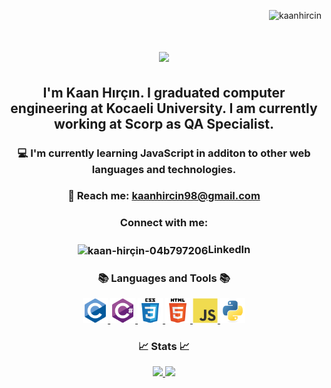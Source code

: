 <p align="right"> <img src="https://komarev.com/ghpvc/?username=kaanhircin&label=Profile%20views&color=0e75b6&style=flat" alt="kaanhircin" /> </p>

<h1 align="center">
  <a href="https://git.io/typing-svg">
    <img src="https://readme-typing-svg.herokuapp.com/?lines=Hi+there!+👋;Welcome+to+my+profile.&center=true&size=30">
  </a>
</h1>

<h2 align="center">
  I'm Kaan Hırçın. I graduated computer engineering at Kocaeli University. I am currently working at Scorp as QA Specialist.
</h2>

<h3 align="center">
  💻 I'm currently learning JavaScript in additon to other web languages and technologies.
</h3>

<h3 align="center">
  📧 Reach me: <a href="mailto: kaanhircin98@gmail.com">kaanhircin98@gmail.com</a>
</h3>

<h3 align="center">
  Connect with me:
<h3>
<p align="center">
<a style="text-decoration: none;" href="https://linkedin.com/in/kaan-hirçin-04b797206" target="blank"><img align="center" src="https://raw.githubusercontent.com/rahuldkjain/github-profile-readme-generator/master/src/images/icons/Social/linked-in-alt.svg" alt="kaan-hirçin-04b797206" height="30" width="40" />LinkedIn</a>
</p>

<h3 align="center">
  📚 Languages and Tools 📚
</h3>
<p align="center"> <a href="https://www.cprogramming.com/" target="_blank" rel="noreferrer"> <img src="https://raw.githubusercontent.com/devicons/devicon/master/icons/c/c-original.svg" alt="c" width="40" height="40"/> </a> <a href="https://www.w3schools.com/cs/" target="_blank" rel="noreferrer"> <img src="https://raw.githubusercontent.com/devicons/devicon/master/icons/csharp/csharp-original.svg" alt="csharp" width="40" height="40"/> </a> <a href="https://www.w3schools.com/css/" target="_blank" rel="noreferrer"> <img src="https://raw.githubusercontent.com/devicons/devicon/master/icons/css3/css3-original-wordmark.svg" alt="css3" width="40" height="40"/> </a> <a href="https://www.w3.org/html/" target="_blank" rel="noreferrer"> <img src="https://raw.githubusercontent.com/devicons/devicon/master/icons/html5/html5-original-wordmark.svg" alt="html5" width="40" height="40"/> </a> <a href="https://developer.mozilla.org/en-US/docs/Web/JavaScript" target="_blank" rel="noreferrer"> <img src="https://raw.githubusercontent.com/devicons/devicon/master/icons/javascript/javascript-original.svg" alt="javascript" width="40" height="40"/> </a> <a href="https://www.python.org" target="_blank" rel="noreferrer"> <img src="https://raw.githubusercontent.com/devicons/devicon/master/icons/python/python-original.svg" alt="python" width="40" height="40"/> </a> </p>

<h3 align="center">
  📈 Stats 📈
</h3>
  
<div align="center">
  <a href="https://github.com/anuraghazra/github-readme-stats">
      <img width="375" src="https://github-readme-stats.vercel.app/api/top-langs/?username=kaanhircin&langs_count=6&layout=compact&theme=react" />
  </a>
  <a href="https://github.com/anuraghazra/github-readme-stats">
      <img width="450" src="https://github-readme-stats.vercel.app/api?username=kaanhircin&show_icons=true&theme=react" />
  </a>
</div>
